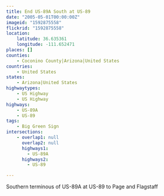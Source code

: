 ```yaml
---
title: End US-89A South at US-89
date: "2005-05-01T00:00:00Z"
imageid: "1592875558"
flickrid: "1592875558"
location:
    latitude: 36.635361
    longitude: -111.652471
places: []
counties:
    - Coconino County|Arizona|United States
countries:
    - United States
states:
    - Arizona|United States
highwaytypes:
    - US Highway
    - US Highway
highways:
    - US-89A
    - US-89
tags:
    - Big Green Sign
intersections:
    - overlap1: null
      overlap2: null
      highways1:
        - US-89A
      highways2:
        - US-89

---
```

Southern terminous of US-89A at US-89 to Page and Flagstaff